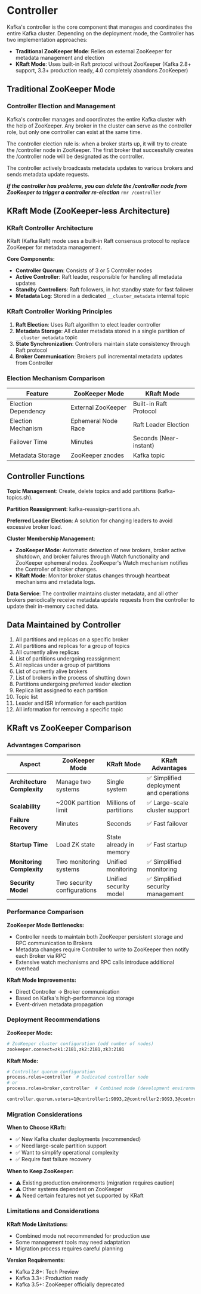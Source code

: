 # Controller

Kafka's controller is the core component that manages and coordinates the entire Kafka cluster. Depending on the deployment mode, the Controller has two implementation approaches:

- **Traditional ZooKeeper Mode**: Relies on external ZooKeeper for metadata management and election
- **KRaft Mode**: Uses built-in Raft protocol without ZooKeeper (Kafka 2.8+ support, 3.3+ production ready, 4.0 completely abandons ZooKeeper)

## Traditional ZooKeeper Mode

### Controller Election and Management

Kafka's controller manages and coordinates the entire Kafka cluster with the help of ZooKeeper. Any broker in the cluster can serve as the controller role, but only one controller can exist at the same time.

The controller election rule is: when a broker starts up, it will try to create the /controller node in ZooKeeper. The first broker that successfully creates the /controller node will be designated as the controller.

The controller actively broadcasts metadata updates to various brokers and sends metadata update requests.

***If the controller has problems, you can delete the /controller node from ZooKeeper to trigger a controller re-election*** `rmr /controller`

## KRaft Mode (ZooKeeper-less Architecture)

### KRaft Controller Architecture

KRaft (Kafka Raft) mode uses a built-in Raft consensus protocol to replace ZooKeeper for metadata management.

**Core Components:**

- **Controller Quorum**: Consists of 3 or 5 Controller nodes
- **Active Controller**: Raft leader, responsible for handling all metadata updates
- **Standby Controllers**: Raft followers, in hot standby state for fast failover
- **Metadata Log**: Stored in a dedicated `__cluster_metadata` internal topic

### KRaft Controller Working Principles

1. **Raft Election**: Uses Raft algorithm to elect leader controller
2. **Metadata Storage**: All cluster metadata stored in a single partition of `__cluster_metadata` topic
3. **State Synchronization**: Controllers maintain state consistency through Raft protocol
4. **Broker Communication**: Brokers pull incremental metadata updates from Controller

### Election Mechanism Comparison

| Feature              | ZooKeeper Mode       | KRaft Mode           |
| -------------------- | -------------------- | -------------------- |
| Election Dependency  | External ZooKeeper   | Built-in Raft Protocol |
| Election Mechanism   | Ephemeral Node Race  | Raft Leader Election |
| Failover Time        | Minutes              | Seconds (Near-instant) |
| Metadata Storage     | ZooKeeper znodes     | Kafka topic          |

## Controller Functions

**Topic Management**: Create, delete topics and add partitions (kafka-topics.sh).

**Partition Reassignment**: kafka-reassign-partitions.sh.

**Preferred Leader Election**: A solution for changing leaders to avoid excessive broker load.

**Cluster Membership Management**:

- **ZooKeeper Mode**: Automatic detection of new brokers, broker active shutdown, and broker failures through Watch functionality and ZooKeeper ephemeral nodes. ZooKeeper's Watch mechanism notifies the Controller of broker changes.
- **KRaft Mode**: Monitor broker status changes through heartbeat mechanisms and metadata logs.

**Data Service**: The controller maintains cluster metadata, and all other brokers periodically receive metadata update requests from the controller to update their in-memory cached data.

## Data Maintained by Controller

1. All partitions and replicas on a specific broker
2. All partitions and replicas for a group of topics
3. All currently alive replicas
4. List of partitions undergoing reassignment
5. All replicas under a group of partitions
6. List of currently alive brokers
7. List of brokers in the process of shutting down
8. Partitions undergoing preferred leader election
9. Replica list assigned to each partition
10. Topic list
11. Leader and ISR information for each partition
12. All information for removing a specific topic

## KRaft vs ZooKeeper Comparison

### Advantages Comparison

| Aspect               | ZooKeeper Mode       | KRaft Mode          | KRaft Advantages      |
| -------------------- | -------------------- | ------------------- | --------------------- |
| **Architecture Complexity** | Manage two systems | Single system      | ✅ Simplified deployment and operations |
| **Scalability**     | ~200K partition limit | Millions of partitions | ✅ Large-scale cluster support |
| **Failure Recovery** | Minutes             | Seconds             | ✅ Fast failover      |
| **Startup Time**     | Load ZK state       | State already in memory | ✅ Fast startup    |
| **Monitoring Complexity** | Two monitoring systems | Unified monitoring | ✅ Simplified monitoring |
| **Security Model**   | Two security configurations | Unified security model | ✅ Simplified security management |

### Performance Comparison

**ZooKeeper Mode Bottlenecks:**

- Controller needs to maintain both ZooKeeper persistent storage and RPC communication to Brokers
- Metadata changes require Controller to write to ZooKeeper then notify each Broker via RPC
- Extensive watch mechanisms and RPC calls introduce additional overhead

**KRaft Mode Improvements:**

- Direct Controller → Broker communication
- Based on Kafka's high-performance log storage
- Event-driven metadata propagation

### Deployment Recommendations

**ZooKeeper Mode:**

```bash
# ZooKeeper cluster configuration (odd number of nodes)
zookeeper.connect=zk1:2181,zk2:2181,zk3:2181
```

**KRaft Mode:**

```bash
# Controller quorum configuration
process.roles=controller  # Dedicated controller node
# or
process.roles=broker,controller  # Combined mode (development environment only)

controller.quorum.voters=1@controller1:9093,2@controller2:9093,3@controller3:9093
```

### Migration Considerations

**When to Choose KRaft:**

- ✅ New Kafka cluster deployments (recommended)
- ✅ Need large-scale partition support
- ✅ Want to simplify operational complexity
- ✅ Require fast failure recovery

**When to Keep ZooKeeper:**

- ⚠️ Existing production environments (migration requires caution)
- ⚠️ Other systems dependent on ZooKeeper
- ⚠️ Need certain features not yet supported by KRaft

### Limitations and Considerations

**KRaft Mode Limitations:**

- Combined mode not recommended for production use
- Some management tools may need adaptation
- Migration process requires careful planning

**Version Requirements:**

- Kafka 2.8+: Tech Preview
- Kafka 3.3+: Production ready
- Kafka 3.5+: ZooKeeper officially deprecated 